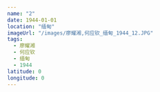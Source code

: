 ```yaml
---
name: "2"
date: 1944-01-01
location: "缅甸"
imageUrl: "/images/廖耀湘,何应钦_缅甸_1944_12.JPG"
tags:
  - 廖耀湘
  - 何应钦
  - 缅甸
  - 1944
latitude: 0
longitude: 0
---
```

